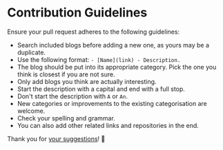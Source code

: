 # Contribution Guidelines
Ensure your pull request adheres to the following guidelines:
- Search included blogs before adding a new one, as yours may be a duplicate.
- Use the following format: `- [Name](link) - Description.`
- The blog should be put into its appropriate category. Pick the one you think is closest if you are not sure.
- Only add blogs you think are actually interesting.
- Start the description with a capital and end with a full stop.
- Don't start the description with `A` or `An`.
- New categories or improvements to the existing categorisation are welcome.
- Check your spelling and grammar.
- You can also add other related links and repositories in the end.

Thank you for [your suggestions](../../edit/master/readme.md)! 💜